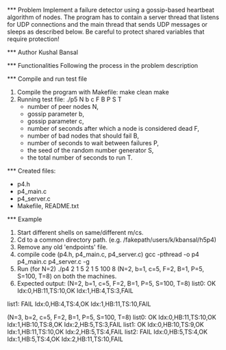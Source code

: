 *** Problem
Implement a failure detector using a gossip-based heartbeat algorithm of nodes.
The program has to contain a server thread that listens for UDP connections and the main thread that sends UDP messages or sleeps as described below. Be careful to protect shared variables that require protection!

*** Author
Kushal Bansal

*** Functionalities
Following the process in the problem description

*** Compile and run test file
1. Compile the program with Makefile: make clean make
2. Running test file: ./p5 N b c F B P S T
	- number of peer nodes N,
	- gossip parameter b,
	- gossip parameter c,
	- number of seconds after which a node is considered dead F,
	- number of bad nodes that should fail B,
	- number of seconds to wait between failures P,
	- the seed of the random number generator S,
	- the total number of seconds to run T.

*** Created files:
- p4.h
- p4_main.c
- p4_server.c
- Makefile, README.txt

*** Example
1. Start different shells on same/different m/cs.
2. Cd to a common directory path. (e.g. /fakepath/users/k/kbansal/h5p4)
3. Remove any old 'endpoints' file.
4. compile code (p4.h, p4_main.c, p4_server.c)
 gcc -pthread  -o p4 p4_main.c p4_server.c -g
5. Run (for N=2)
./p4 2 1 5 2 1 5 100 8
(N=2, b=1, c=5, F=2, B=1, P=5, S=100, T=8)
on both the machines.
6. Expected output:
(N=2, b=1, c=5, F=2, B=1, P=5, S=100, T=8)
list0:
OK
Idx:0,HB:11,TS:10,OK
Idx:1,HB:4,TS:3,FAIL

list1:
FAIL
Idx:0,HB:4,TS:4,OK
Idx:1,HB:11,TS:10,FAIL

(N=3, b=2, c=5, F=2, B=1, P=5, S=100, T=8)
list0:
OK
Idx:0,HB:11,TS:10,OK
Idx:1,HB:10,TS:8,OK
Idx:2,HB:5,TS:3,FAIL
list1:
OK
Idx:0,HB:10,TS:9,OK
Idx:1,HB:11,TS:10,OK
Idx:2,HB:5,TS:4,FAIL
list2:
FAIL
Idx:0,HB:5,TS:4,OK
Idx:1,HB:5,TS:4,OK
Idx:2,HB:11,TS:10,FAIL





